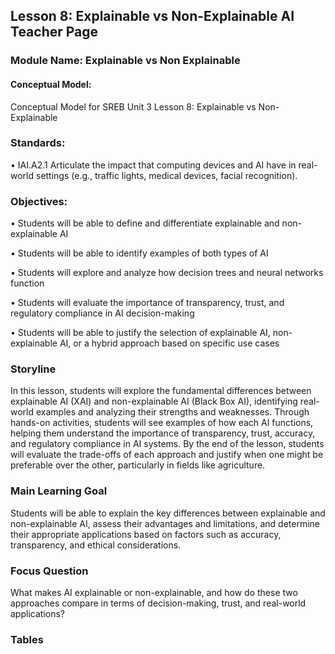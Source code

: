 ## Lesson 8: Explainable vs Non-Explainable AI Teacher Page
### Module Name: Explainable vs Non Explainable
#### Conceptual Model:
 
Conceptual Model for SREB Unit 3 Lesson 8: Explainable vs Non-Explainable

### Standards:

•	IAI.A2.1 Articulate the impact that computing devices and AI have in real-world settings (e.g., traffic lights, medical devices, facial recognition).

### Objectives:

•	Students will be able to define and differentiate explainable and non-explainable AI 

•	Students will be able to identify examples of both types of AI 

•	Students will explore and analyze how decision trees and neural networks function 

•	Students will evaluate the importance of transparency, trust, and regulatory compliance in AI decision-making 

•	Students will be able to justify the selection of explainable AI, non-explainable AI, or a hybrid approach based on specific use cases

### Storyline

In this lesson, students will explore the fundamental differences between explainable AI (XAI) and non-explainable AI (Black Box AI), identifying real-world examples and analyzing their strengths and weaknesses. Through hands-on activities, students will see examples of how each AI functions, helping them understand the importance of transparency, trust, accuracy, and regulatory compliance in AI systems. By the end of the lesson, students will evaluate the trade-offs of each approach and justify when one might be preferable over the other, particularly in fields like agriculture.

### Main Learning Goal
Students will be able to explain the key differences between explainable and non-explainable AI, assess their advantages and limitations, and determine their appropriate applications based on factors such as accuracy, transparency, and ethical considerations.

### Focus Question

What makes AI explainable or non-explainable, and how do these two approaches compare in terms of decision-making, trust, and real-world applications?  

### Tables
